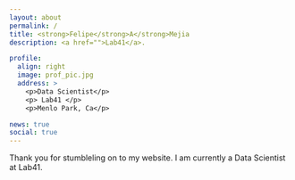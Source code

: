 ```yaml
---
layout: about
permalink: /
title: <strong>Felipe</strong>A</strong>Mejia
description: <a href="">Lab41</a>. 

profile:
  align: right
  image: prof_pic.jpg
  address: >
    <p>Data Scientist</p>
    <p> Lab41 </p>
    <p>Menlo Park, Ca</p>

news: true
social: true
---
```


Thank you for stumbleling on to my website. I am currently a Data Scientist at Lab41.
